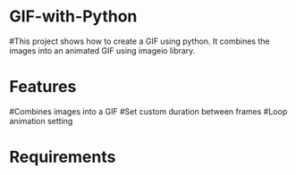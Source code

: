 # GIF-with-Python

#This project shows how to create a GIF using python.
It combines the images into an animated GIF using imageio library.

# Features

#Combines images into a GIF
#Set custom duration between frames
#Loop animation setting

# Requirements
